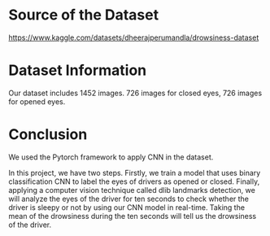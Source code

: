 # Source of the Dataset

https://www.kaggle.com/datasets/dheerajperumandla/drowsiness-dataset

# Dataset Information

Our dataset includes 1452 images. 726 images for closed eyes, 726 images for opened eyes.

# Conclusion

We used the Pytorch framework to apply CNN in the dataset. 

In this project, we have two steps. Firstly, we train a model that uses binary classification CNN to label the eyes of drivers as opened or closed. Finally, applying a computer vision technique called dlib landmarks detection, we will analyze the eyes of the driver for ten seconds to check whether the driver is sleepy or not by using our CNN model in real-time. Taking the mean of the drowsiness during the ten seconds will tell us the drowsiness of the driver.
